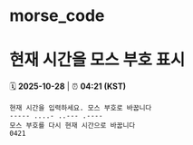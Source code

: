 # morse_code
# 현재 시간을 모스 부호 표시
<!-- MORSE_TIME_START -->
🗓️ **2025-10-28** | ⏰ **04:21 (KST)**

```
현재 시간을 입력하세요. 모스 부호로 바꿉니다
----- ....- ..--- .----
모스 부호를 다시 현재 시간으로 바꿉니다
0421
```
<!-- MORSE_TIME_END -->
